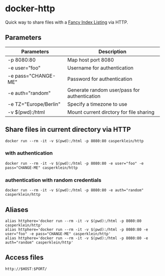 # docker-http

Quick way to share files with a [Fancy Index Listing](https://github.com/Vestride/fancy-index/) via HTTP.

## Parameters

| Parameters | Description |
| - | - |
| -p 8080:80 | Map host port 8080 |
| -e user="foo" | Username for authentication |
| -e pass="CHANGE-ME" | Password for authentication |
| -e auth="random" | Generate random user/pass for authentication |
| -e TZ="Europe/Berlin" | Specify a timezone to use |
| -v $(pwd):/html | Mount current dirctory for file sharing |

## Share files in current directory via HTTP

    docker run --rm -it -v $(pwd):/html -p 8080:80 casperklein/http

### with authentication
    docker run --rm -it -v $(pwd):/html -p 8080:80 -e user="foo" -e pass="CHANGE-ME" casperklein/http

### authentication with random credentials
    docker run --rm -it -v $(pwd):/html -p 8080:80 -e auth="random" casperklein/http

## Aliases

    alias httphere='docker run --rm -it -v $(pwd):/html -p 8080:80 casperklein/http'
    alias httphere='docker run --rm -it -v $(pwd):/html -p 8080:80 -e user="foo" -e pass="CHANGE-ME" casperklein/http'
    alias httphere='docker run --rm -it -v $(pwd):/html -p 8080:80 -e auth="random" casperklein/http'

## Access files

    http://$HOST:$PORT/
